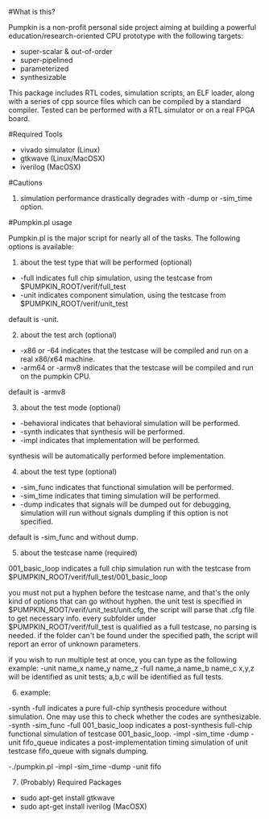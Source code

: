 #What is this?

Pumpkin is a non-profit personal side project aiming at building a powerful education/research-oriented CPU prototype with the following targets:
* super-scalar & out-of-order
* super-pipelined
* parameterized
* synthesizable

This package includes RTL codes, simulation scripts, an ELF loader, along with a series of cpp source files which can be compiled by a standard compiler. 
Tested can be performed with a RTL simulator or on a real FPGA board. 

#Required Tools

* vivado simulator (Linux)
* gtkwave (Linux/MacOSX)
* iverilog (MacOSX)

#Cautions 
    
1. simulation performance drastically degrades with -dump or -sim_time option.

#Pumpkin.pl usage

Pumpkin.pl is the major script for nearly all of the tasks. The following options is available: 

1. about the test type that will be performed (optional)
    
- -full indicates full chip simulation, using the testcase from $PUMPKIN_ROOT/verif/full_test
- -unit indicates component simulation, using the testcase from $PUMPKIN_ROOT/verif/unit_test
    
default is -unit.

2. about the test arch (optional)
- -x86 or -64 indicates that the testcase will be compiled and run on a real x86/x64 machine.
- -arm64 or -armv8 indicates that the testcase will be compiled and run on the pumpkin CPU.

default is -armv8

3. about the test mode (optional)

- -behavioral indicates that behavioral simulation will be performed.
- -synth indicates that synthesis will be performed.
- -impl indicates that implementation will be performed.

synthesis will be automatically performed before implementation.

4. about the test type (optional)

- -sim_func indicates that functional simulation will be performed.
- -sim_time indicates that timing simulation will be performed.
- -dump indicates that signals will be dumped out for debugging, simulation will run without signals dumpling if this option is not specified.

default is -sim_func and without dump.

5. about the testcase name (required)
    
001_basic_loop indicates a full chip simulation run with the testcase from $PUMPKIN_ROOT/verif/full_test/001_basic_loop
    
you must not put a hyphen before the testcase name, and that's the only kind of options that can go without hyphen.
the unit test is specified in $PUMPKIN_ROOT/verif/unit_test/unit.cfg, the script will parse that .cfg file to get necessary info.
every subfolder under $PUMPKIN_ROOT/verif/full_test is qualified as a full testcase, no parsing is needed.
if the folder can't be found under the specified path, the script will report an error of unknown parameters.
    
if you wish to run multiple test at once, you can type as the following example: -unit name_x name_y name_z -full name_a name_b name_c
x,y,z will be identified as unit tests; a,b,c will be identified as full tests.

6. example:

-synth -full indicates a pure full-chip synthesis procedure without simulation. One may use this to check whether the codes are synthesizable.
-synth -sim_func -full 001_basic_loop indicates a post-synthesis full-chip functional simulation of testcase 001_basic_loop.
-impl -sim_time -dump -unit fifo_queue indicates a post-implementation timing simulation of unit testcase fifo_queue with signals dumping.

-./pumpkin.pl -impl -sim_time -dump -unit fifo

7. (Probably) Required Packages

- sudo apt-get install gtkwave
- sudo apt-get install iverilog (MacOSX)
